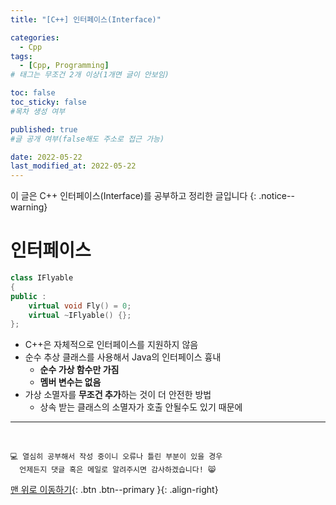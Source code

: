 ```yaml
---
title: "[C++] 인터페이스(Interface)" 

categories:
  - Cpp
tags:
  - [Cpp, Programming]
# 태그는 무조건 2개 이상(1개면 글이 안보임)

toc: false
toc_sticky: false
#목차 생성 여부

published: true
#글 공개 여부(false해도 주소로 접근 가능)

date: 2022-05-22
last_modified_at: 2022-05-22
---
```


이 글은 C++ 인터페이스(Interface)를 공부하고 정리한 글입니다
{: .notice--warning}

# 인터페이스

```cpp
class IFlyable
{
public :
    virtual void Fly() = 0;
    virtual ~IFlyable() {};
};
```

- C++은 자체적으로 인터페이스를 지원하지 않음
- 순수 추상 클래스를 사용해서 Java의 인터페이스 흉내
  - **순수 가상 함수만 가짐**
  - **멤버 변수는 없음**
- 가상 소멸자를 **무조건 추가**하는 것이 더 안전한 방법
  - 상속 받는 클래스의 소멸자가 호출 안될수도 있기 때문에

***
<br>

    💻 열심히 공부해서 작성 중이니 오류나 틀린 부분이 있을 경우 
      언제든지 댓글 혹은 메일로 알려주시면 감사하겠습니다! 😸

[맨 위로 이동하기](#){: .btn .btn--primary }{: .align-right}